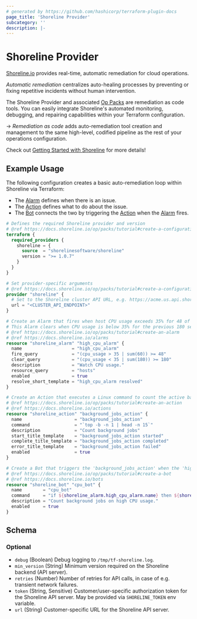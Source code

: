 ```yaml
---
# generated by https://github.com/hashicorp/terraform-plugin-docs
page_title: 'Shoreline Provider'
subcategory: ''
description: |-
---
```


# Shoreline Provider

[Shoreline.io](https://shoreline.io/) provides real-time, automatic remediation for cloud operations.

_Automatic remediation_ centralizes auto-healing processes by preventing or fixing repetitive incidents without human intervention.

The Shoreline Provider and associated [Op Packs](https://docs.shoreline.io/op/packs) are remediation as code tools. You can easily integrate Shoreline's automated monitoring, debugging, and repairing capabilities within your Terraform configuration.

-> _Remediation as code_ adds auto-remediation tool creation and management to the same high-level, codified pipeline as the rest of your operations configuration.

Check out [Getting Started with Shoreline](https://docs.shoreline.io/getting-started) for more details!

## Example Usage

The following configuration creates a basic auto-remediation loop within Shoreline via Terraform:

- The [Alarm](https://docs.shoreline.io/alarms) defines when there is an issue.
- The [Action](https://docs.shoreline.io/actions) defines what to do about the issue.
- The [Bot](https://docs.shoreline.io/bots) connects the two by triggering the [Action](https://docs.shoreline.io/actions) when the [Alarm](https://docs.shoreline.io/alarms) fires.

```terraform
# Defines the required Shoreline provider and version
# @ref https://docs.shoreline.io/op/packs/tutorial#create-a-configuration-file
terraform {
  required_providers {
    shoreline = {
      source  = "shorelinesoftware/shoreline"
      version = ">= 1.0.7"
    }
  }
}

# Set provider-specific arguments
# @ref https://docs.shoreline.io/op/packs/tutorial#create-a-configuration-file
provider "shoreline" {
  # Set to the Shoreline cluster API URL, e.g. https://acme.us.api.shoreline-acme.io
  url = "<CLUSTER_API_ENDPOINT>"
}

# Create an Alarm that fires when host CPU usage exceeds 35% for 48 of the previous 60 seconds.
# This Alarm clears when CPU usage is below 35% for the previous 180 seconds.
# @ref https://docs.shoreline.io/op/packs/tutorial#create-an-alarm
# @ref https://docs.shoreline.io/alarms
resource "shoreline_alarm" "high_cpu_alarm" {
  name                   = "high_cpu_alarm"
  fire_query             = "(cpu_usage > 35 | sum(60)) >= 48"
  clear_query            = "(cpu_usage < 35 | sum(180)) >= 180"
  description            = "Watch CPU usage."
  resource_query         = "hosts"
  enabled                = true
  resolve_short_template = "high_cpu_alarm resolved"
}

# Create an Action that executes a Linux command to count the active background jobs.
# @ref https://docs.shoreline.io/op/packs/tutorial#create-an-action
# @ref https://docs.shoreline.io/actions
resource "shoreline_action" "background_jobs_action" {
  name                    = "background_jobs_action"
  command                 = "`top -b -n 1 | head -n 15`"
  description             = "Count background jobs"
  start_title_template    = "background_jobs_action started"
  complete_title_template = "background_jobs_action completed"
  error_title_template    = "background_jobs_action failed"
  enabled                 = true
}

# Create a Bot that triggers the 'background_jobs_action' when the 'high_cpu_alarm' fires.
# @ref https://docs.shoreline.io/op/packs/tutorial#create-a-bot
# @ref https://docs.shoreline.io/bots
resource "shoreline_bot" "cpu_bot" {
  name        = "cpu_bot"
  command     = "if ${shoreline_alarm.high_cpu_alarm.name} then ${shoreline_action.background_jobs_action.name} fi"
  description = "Count background jobs on high CPU usage."
  enabled     = true
}
```

<!-- schema generated by tfplugindocs -->
## Schema

### Optional

- `debug` (Boolean) Debug logging to `/tmp/tf-shoreline.log`.
- `min_version` (String) Minimum version required on the Shoreline backend (API server).
- `retries` (Number) Number of retries for API calls, in case of e.g. transient network failures.
- `token` (String, Sensitive) Customer/user-specific authorization token for the Shoreline API server. May be provided via `SHORELINE_TOKEN` env variable.
- `url` (String) Customer-specific URL for the Shoreline API server.
